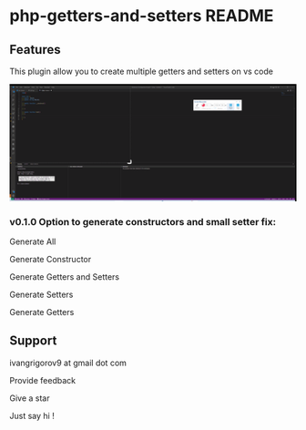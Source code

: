 # php-getters-and-setters README

## Features

This plugin allow you to create multiple getters and setters on vs code

![Alt Text](https://raw.githubusercontent.com/IvanGrigorov/php-getters-and-setters/master/assets/php-getters-and%20setters.gif)

### v0.1.0 Option to generate constructors and small setter fix:


Generate All

Generate Constructor

Generate Getters and Setters

Generate Setters

Generate Getters

## Support

ivangrigorov9 at gmail dot com

Provide feedback

Give a star

Just say hi !